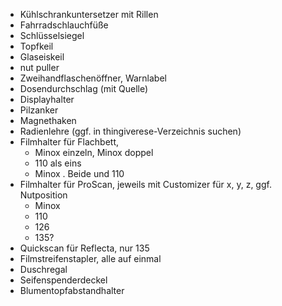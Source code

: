 * Kühlschrankuntersetzer mit Rillen
* Fahrradschlauchfüße
* Schlüsselsiegel
* Topfkeil
* Glaseiskeil
* nut puller
* Zweihandflaschenöffner, Warnlabel
* Dosendurchschlag (mit Quelle)
* Displayhalter
* Pilzanker
* Magnethaken
* Radienlehre (ggf. in thingiverese-Verzeichnis suchen)
* Filmhalter für Flachbett,
  - Minox einzeln, Minox doppel
  - 110 als eins
  - Minox . Beide und 110
* Filmhalter für ProScan, jeweils mit Customizer für x, y, z, ggf. Nutposition
  - Minox
  - 110
  - 126
  - 135?
* Quickscan für Reflecta, nur 135
* Filmstreifenstapler, alle auf einmal
* Duschregal
* Seifenspenderdeckel
* Blumentopfabstandhalter
